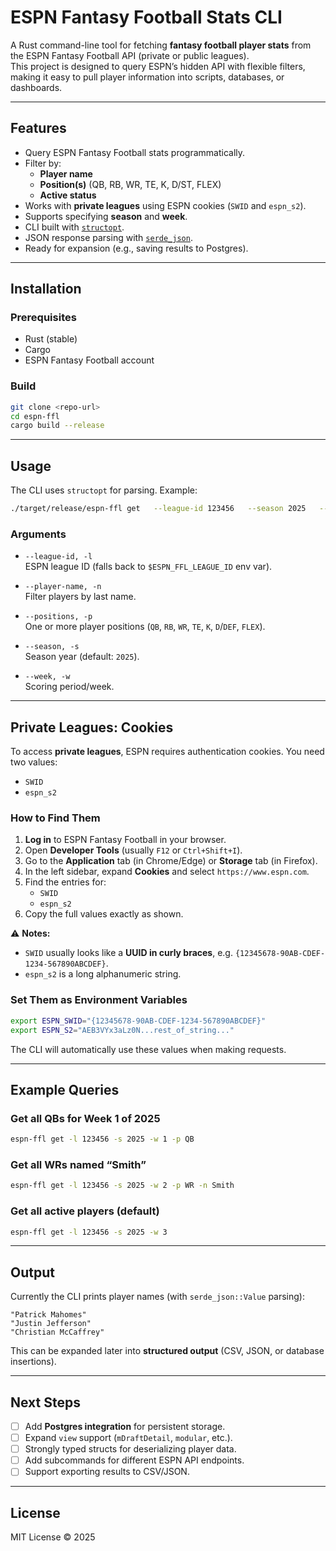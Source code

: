 # ESPN Fantasy Football Stats CLI

A Rust command-line tool for fetching **fantasy football player stats** from the ESPN Fantasy Football API (private or public leagues).  
This project is designed to query ESPN’s hidden API with flexible filters, making it easy to pull player information into scripts, databases, or dashboards.

---

## Features

- Query ESPN Fantasy Football stats programmatically.
- Filter by:
  - **Player name**
  - **Position(s)** (QB, RB, WR, TE, K, D/ST, FLEX)
  - **Active status**
- Works with **private leagues** using ESPN cookies (`SWID` and `espn_s2`).
- Supports specifying **season** and **week**.
- CLI built with [`structopt`](https://crates.io/crates/structopt).
- JSON response parsing with [`serde_json`](https://docs.rs/serde_json).
- Ready for expansion (e.g., saving results to Postgres).

---

## Installation

### Prerequisites
- Rust (stable)  
- Cargo  
- ESPN Fantasy Football account  

### Build

```bash
git clone <repo-url>
cd espn-ffl
cargo build --release
```

---

## Usage

The CLI uses `structopt` for parsing. Example:

```bash
./target/release/espn-ffl get   --league-id 123456   --season 2025   --week 3   -p QB -p WR -p RB
```

### Arguments

- `--league-id, -l`  
  ESPN league ID (falls back to `$ESPN_FFL_LEAGUE_ID` env var).

- `--player-name, -n`  
  Filter players by last name.

- `--positions, -p`  
  One or more player positions (`QB`, `RB`, `WR`, `TE`, `K`, `D`/`DEF`, `FLEX`).

- `--season, -s`  
  Season year (default: `2025`).

- `--week, -w`  
  Scoring period/week.

---

## Private Leagues: Cookies

To access **private leagues**, ESPN requires authentication cookies. You need two values:

- `SWID`
- `espn_s2`

### How to Find Them

1. **Log in** to ESPN Fantasy Football in your browser.
2. Open **Developer Tools** (usually `F12` or `Ctrl+Shift+I`).
3. Go to the **Application** tab (in Chrome/Edge) or **Storage** tab (in Firefox).
4. In the left sidebar, expand **Cookies** and select `https://www.espn.com`.
5. Find the entries for:
   - `SWID`
   - `espn_s2`
6. Copy the full values exactly as shown.

⚠️ **Notes:**
- `SWID` usually looks like a **UUID in curly braces**, e.g. `{12345678-90AB-CDEF-1234-567890ABCDEF}`.
- `espn_s2` is a long alphanumeric string.

### Set Them as Environment Variables

```bash
export ESPN_SWID="{12345678-90AB-CDEF-1234-567890ABCDEF}"
export ESPN_S2="AEB3VYx3aLz0N...rest_of_string..."
```

The CLI will automatically use these values when making requests.

---

## Example Queries

### Get all QBs for Week 1 of 2025

```bash
espn-ffl get -l 123456 -s 2025 -w 1 -p QB
```

### Get all WRs named “Smith”

```bash
espn-ffl get -l 123456 -s 2025 -w 2 -p WR -n Smith
```

### Get all active players (default)

```bash
espn-ffl get -l 123456 -s 2025 -w 3
```

---

## Output

Currently the CLI prints player names (with `serde_json::Value` parsing):

```
"Patrick Mahomes"
"Justin Jefferson"
"Christian McCaffrey"
```

This can be expanded later into **structured output** (CSV, JSON, or database insertions).

---

## Next Steps

- [ ] Add **Postgres integration** for persistent storage.
- [ ] Expand `view` support (`mDraftDetail`, `modular`, etc.).
- [ ] Strongly typed structs for deserializing player data.
- [ ] Add subcommands for different ESPN API endpoints.
- [ ] Support exporting results to CSV/JSON.

---

## License

MIT License © 2025
